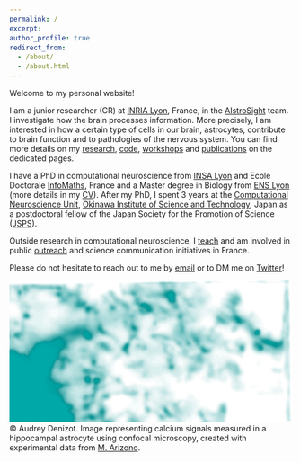 ```yaml
---
permalink: /
excerpt: 
author_profile: true
redirect_from: 
  - /about/
  - /about.html
---
```


Welcome to my personal website! 

I am a junior researcher (CR) at [INRIA Lyon](https://www.inria.fr/fr/centre-inria-de-lyon), France, in the [AIstroSight](https://team.inria.fr/aistrosight/) team. I investigate how the brain processes information. More precisely, I am interested in how a certain type of cells in our brain, astrocytes, contribute to brain function and to pathologies of the nervous system. You can find more details on my [research](research), [code](code), [workshops](workshops) and [publications](publications) on the dedicated pages.

I have a PhD in computational neuroscience from [INSA Lyon](https://biosciences.insa-lyon.fr/) and Ecole Doctorale [InfoMaths](http://edinfomaths.universite-lyon.fr/), France and a Master degree in Biology from [ENS Lyon](http://www.ens-lyon.fr/en/) (more details in my [CV](cv)). After my PhD, I spent 3 years at the [Computational Neuroscience Unit](https://groups.oist.jp/cnu), [Okinawa Institute of Science and Technology](https://www.oist.jp/), Japan as a postdoctoral fellow of the Japan Society for the Promotion of Science ([JSPS](https://www.jsps.go.jp/english/)).

Outside research in computational neuroscience, I [teach](teaching) and am involved in public [outreach](outreach) and science communication initiatives in France.

Please do not hesitate to reach out to me by [email](mailto:audrey.denizot3@oist.jp) or to DM me on [Twitter](https://twitter.com/ADenizot)!

![Image of calcium signals in an astrocyte](images/home/AstroGreen.png)
&copy; Audrey Denizot. Image representing calcium signals measured in a hippocampal astrocyte using confocal microscopy, created with experimental data from [M. Arizono](https://arizono0202.wixsite.com/misa-arizono).
